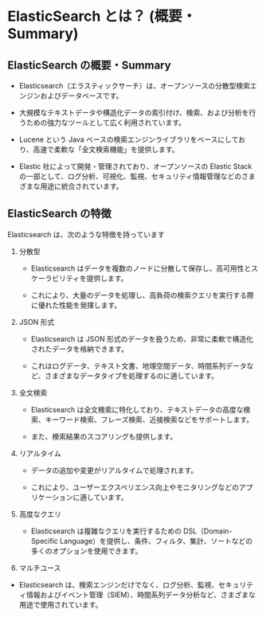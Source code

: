# ElasticSearch とは？ (概要・Summary)

## ElasticSearch の概要・Summary

- Elasticsearch（エラスティックサーチ）は、オープンソースの分散型検索エンジンおよびデータベースです。

- 大規模なテキストデータや構造化データの索引付け、検索、および分析を行うための強力なツールとして広く利用されています。

- Lucene という Java ベースの検索エンジンライブラリをベースにしており、高速で柔軟な「全文検索機能」を提供します。

- Elastic 社によって開発・管理されており、オープンソースの Elastic Stack の一部として、ログ分析、可視化、監視、セキュリティ情報管理などのさまざまな用途に統合されています。

## ElasticSearch の特徴

Elasticsearch は、次のような特徴を持っています

1. 分散型

   - Elasticsearch はデータを複数のノードに分散して保存し、高可用性とスケーラビリティを提供します。

   - これにより、大量のデータを処理し、高負荷の検索クエリを実行する際に優れた性能を発揮します。

2. JSON 形式

   - Elasticsearch は JSON 形式のデータを扱うため、非常に柔軟で構造化されたデータを格納できます。

   - これはログデータ、テキスト文書、地理空間データ、時間系列データなど、さまざまなデータタイプを処理するのに適しています。

3. 全文検索

   - Elasticsearch は全文検索に特化しており、テキストデータの高度な検索、キーワード検索、フレーズ検索、近接検索などをサポートします。

   - また、検索結果のスコアリングも提供します。

4. リアルタイム

   - データの追加や変更がリアルタイムで処理されます。

   - これにより、ユーザーエクスペリエンス向上やモニタリングなどのアプリケーションに適しています。

5. 高度なクエリ

   - Elasticsearch は複雑なクエリを実行するための DSL（Domain-Specific Language）を提供し、条件、フィルタ、集計、ソートなどの多くのオプションを使用できます。

6. マルチユース

- Elasticsearch は、検索エンジンだけでなく、ログ分析、監視、セキュリティ情報およびイベント管理（SIEM）、時間系列データ分析など、さまざまな用途で使用されています。
